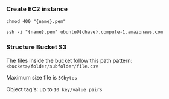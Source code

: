 ### Create EC2 instance
```
chmod 400 "{name}.pem"

ssh -i "{name}.pem" ubuntu@{chave}.compute-1.amazonaws.com
```

### Structure Bucket S3
The files inside the bucket follow this path pattern: `<bucket>/folder/subfolder/file.csv`

Maximum size file is `5Gbytes`

Object tag's: up to `10 key/value pairs`